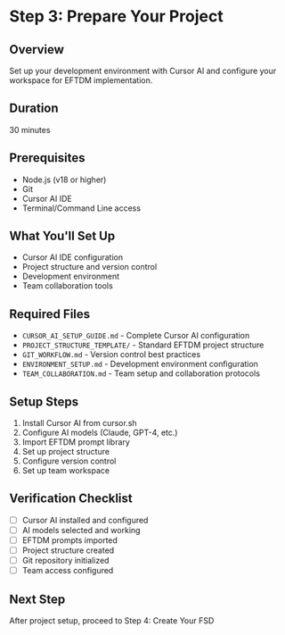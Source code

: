 # Step 3: Prepare Your Project

## Overview
Set up your development environment with Cursor AI and configure your workspace for EFTDM implementation.

## Duration
30 minutes

## Prerequisites
- Node.js (v18 or higher)
- Git
- Cursor AI IDE
- Terminal/Command Line access

## What You'll Set Up
- Cursor AI IDE configuration
- Project structure and version control
- Development environment
- Team collaboration tools

## Required Files
- `CURSOR_AI_SETUP_GUIDE.md` - Complete Cursor AI configuration
- `PROJECT_STRUCTURE_TEMPLATE/` - Standard EFTDM project structure
- `GIT_WORKFLOW.md` - Version control best practices
- `ENVIRONMENT_SETUP.md` - Development environment configuration
- `TEAM_COLLABORATION.md` - Team setup and collaboration protocols

## Setup Steps
1. Install Cursor AI from cursor.sh
2. Configure AI models (Claude, GPT-4, etc.)
3. Import EFTDM prompt library
4. Set up project structure
5. Configure version control
6. Set up team workspace

## Verification Checklist
- [ ] Cursor AI installed and configured
- [ ] AI models selected and working
- [ ] EFTDM prompts imported
- [ ] Project structure created
- [ ] Git repository initialized
- [ ] Team access configured

## Next Step
After project setup, proceed to Step 4: Create Your FSD
